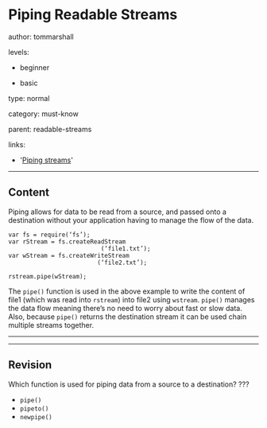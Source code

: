 # Piping Readable Streams
author: tommarshall

levels:

  - beginner

  - basic

type: normal

category: must-know

parent: readable-streams

links:
- '[Piping streams](https://www.sandersdenardi.com/readable-writable-transform-streams-node/)'

---
## Content

Piping allows for data to be read from a source, and passed onto a destination without your application having to manage the flow of the data.

```
var fs = require(‘fs’);
var rStream = fs.createReadStream
                          (‘file1.txt’);
var wStream = fs.createWriteStream
                         (‘file2.txt’);

rstream.pipe(wStream);
```

The `pipe()` function is used in the above example to write the content of file1 (which was read into `rstream`) into file2 using `wstream`. `pipe()` manages the data flow meaning there’s no need to worry about fast or slow data. Also, because `pipe()` returns the destination stream it can be used chain multiple streams together.

---

---
## Revision

Which function is used for piping data from a source to a destination?
???

* `pipe()`
* `pipeto()`
* `newpipe()`
